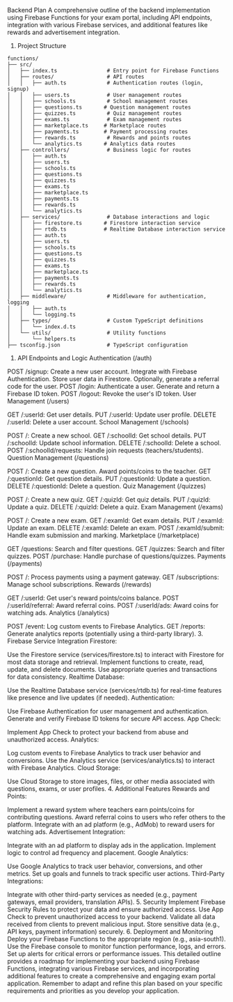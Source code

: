 Backend Plan
A comprehensive outline of the backend implementation using Firebase Functions for your exam portal, including API endpoints, integration with various Firebase services, and additional features like rewards and advertisement integration.
1. Project Structure
```tree
functions/
├── src/
│   ├── index.ts                # Entry point for Firebase Functions
│   ├── routes/                 # API routes
│   │   ├── auth.ts             # Authentication routes (login, signup)
│   │   ├── users.ts            # User management routes
│   │   ├── schools.ts          # School management routes
│   │   ├── questions.ts       # Question management routes
│   │   ├── quizzes.ts          # Quiz management routes
│   │   ├── exams.ts            # Exam management routes
│   │   ├── marketplace.ts     # Marketplace routes
│   │   ├── payments.ts        # Payment processing routes
│   │   ├── rewards.ts          # Rewards and points routes
│   │   └── analytics.ts       # Analytics data routes
│   ├── controllers/            # Business logic for routes
│   │   ├── auth.ts
│   │   ├── users.ts
│   │   ├── schools.ts
│   │   ├── questions.ts
│   │   ├── quizzes.ts
│   │   ├── exams.ts
│   │   ├── marketplace.ts
│   │   ├── payments.ts
│   │   ├── rewards.ts
│   │   └── analytics.ts
│   ├── services/               # Database interactions and logic
│   │   ├── firestore.ts       # Firestore interaction service
│   │   ├── rtdb.ts            # Realtime Database interaction service
│   │   ├── auth.ts
│   │   ├── users.ts
│   │   ├── schools.ts
│   │   ├── questions.ts
│   │   ├── quizzes.ts
│   │   ├── exams.ts
│   │   ├── marketplace.ts
│   │   ├── payments.ts
│   │   ├── rewards.ts
│   │   └── analytics.ts
│   ├── middleware/             # Middleware for authentication, logging
│   │   ├── auth.ts
│   │   └── logging.ts
│   ├── types/                  # Custom TypeScript definitions
│   │   └── index.d.ts
│   └── utils/                  # Utility functions
│       └── helpers.ts
├── tsconfig.json               # TypeScript configuration

```

1. API Endpoints and Logic
Authentication (/auth)


POST /signup: Create a new user account.
Integrate with Firebase Authentication.
Store user data in Firestore.
Optionally, generate a referral code for the user.
POST /login: Authenticate a user.
Generate and return a Firebase ID token.
POST /logout: Revoke the user's ID token.
User Management (/users)


GET /:userId: Get user details.
PUT /:userId: Update user profile.
DELETE /:userId: Delete a user account.
School Management (/schools)


POST /: Create a new school.
GET /:schoolId: Get school details.
PUT /:schoolId: Update school information.
DELETE /:schoolId: Delete a school.
POST /:schoolId/requests: Handle join requests (teachers/students).
Question Management (/questions)


POST /: Create a new question.
Award points/coins to the teacher.
GET /:questionId: Get question details.
PUT /:questionId: Update a question.
DELETE /:questionId: Delete a question.
Quiz Management (/quizzes)


POST /: Create a new quiz.
GET /:quizId: Get quiz details.
PUT /:quizId: Update a quiz.
DELETE /:quizId: Delete a quiz.
Exam Management (/exams)


POST /: Create a new exam.
GET /:examId: Get exam details.
PUT /:examId: Update an exam.
DELETE /:examId: Delete an exam.
POST /:examId/submit: Handle exam submission and marking.
Marketplace (/marketplace)


GET /questions: Search and filter questions.
GET /quizzes: Search and filter quizzes.
POST /purchase: Handle purchase of questions/quizzes.
Payments (/payments)


POST /: Process payments using a payment gateway.
GET /subscriptions: Manage school subscriptions.
Rewards (/rewards)


GET /:userId: Get user's reward points/coins balance.
POST /:userId/referral: Award referral coins.
POST /:userId/ads: Award coins for watching ads.
Analytics (/analytics)


POST /event: Log custom events to Firebase Analytics.
GET /reports: Generate analytics reports (potentially using a third-party library).
3. Firebase Service Integration
Firestore:


Use the Firestore service (services/firestore.ts) to interact with Firestore for most data storage and retrieval.
Implement functions to create, read, update, and delete documents.
Use appropriate queries and transactions for data consistency.
Realtime Database:


Use the Realtime Database service (services/rtdb.ts) for real-time features like presence and live updates (if needed).
Authentication:


Use Firebase Authentication for user management and authentication.
Generate and verify Firebase ID tokens for secure API access.
App Check:


Implement App Check to protect your backend from abuse and unauthorized access.
Analytics:


Log custom events to Firebase Analytics to track user behavior and conversions.
Use the Analytics service (services/analytics.ts) to interact with Firebase Analytics.
Cloud Storage:


Use Cloud Storage to store images, files, or other media associated with questions, exams, or user profiles.
4. Additional Features
Rewards and Points:


Implement a reward system where teachers earn points/coins for contributing questions.
Award referral coins to users who refer others to the platform.
Integrate with an ad platform (e.g., AdMob) to reward users for watching ads.
Advertisement Integration:


Integrate with an ad platform to display ads in the application.
Implement logic to control ad frequency and placement.
Google Analytics:


Use Google Analytics to track user behavior, conversions, and other metrics.
Set up goals and funnels to track specific user actions.
Third-Party Integrations:


Integrate with other third-party services as needed (e.g., payment gateways, email providers, translation APIs).
5. Security
Implement Firebase Security Rules to protect your data and ensure authorized access.
Use App Check to prevent unauthorized access to your backend.
Validate all data received from clients to prevent malicious input.
Store sensitive data (e.g., API keys, payment information) securely.
6. Deployment and Monitoring
Deploy your Firebase Functions to the appropriate region (e.g., asia-south1).
Use the Firebase console to monitor function performance, logs, and errors.
Set up alerts for critical errors or performance issues.
This detailed outline provides a roadmap for implementing your backend using Firebase Functions, integrating various Firebase services, and incorporating additional features to create a comprehensive and engaging exam portal application. Remember to adapt and refine this plan based on your specific requirements and priorities as you develop your application.

